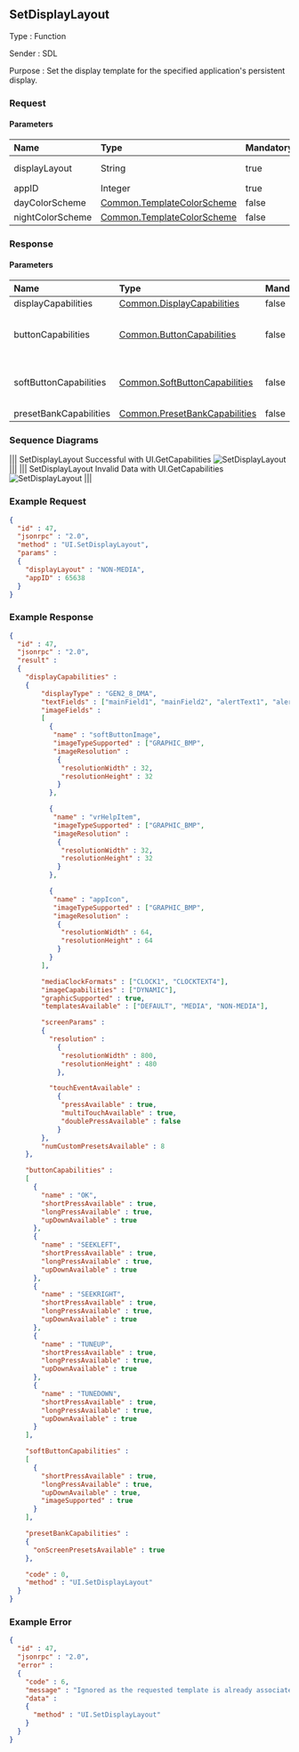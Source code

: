 ## SetDisplayLayout

Type
: Function

Sender
: SDL

Purpose
: Set the display template for the specified application's persistent display.

### Request

#### Parameters

|Name|Type|Mandatory|Additional|
|:---|:---|:--------|:---------|
|displayLayout|String|true|maxlength: 500|
|appID|Integer|true||
|dayColorScheme|[Common.TemplateColorScheme](../../common/structs/#templatecolorscheme)|false||
|nightColorScheme|[Common.TemplateColorScheme](../../common/structs/#templatecolorscheme)|false||

### Response

#### Parameters

|Name|Type|Mandatory|Additional|
|:---|:---|:--------|:---------|
|displayCapabilities|[Common.DisplayCapabilities](../../common/structs/#displaycapabilities)|false||
|buttonCapabilities|[Common.ButtonCapabilities](../../common/structs/#buttoncapabilities)|false|array: true<br>minsize: 1<br>maxsize: 100|
|softButtonCapabilities|[Common.SoftButtonCapabilities](../../common/structs/#softbuttoncapabilities)|false|array: true<br>minsize: 1<br>maxsize: 100|
|presetBankCapabilities|[Common.PresetBankCapabilities](../../common/structs/#presetbankcapabilities)|false||

### Sequence Diagrams
|||
SetDisplayLayout Successful with UI.GetCapabilities
![SetDisplayLayout](./assets/SetDisplayLayoutSuccessGetCapabilities.png)
|||
|||
SetDisplayLayout Invalid Data with UI.GetCapabilities
![SetDisplayLayout](./assets/SetDisplayLayoutInvalidData.png)
|||

### Example Request

```json
{
  "id" : 47,
  "jsonrpc" : "2.0",
  "method" : "UI.SetDisplayLayout",
  "params" :
  {
    "displayLayout" : "NON-MEDIA",
    "appID" : 65638
  }
}
```

### Example Response

```json
{
  "id" : 47,
  "jsonrpc" : "2.0",
  "result" :
  {
    "displayCapabilities" :
    {
        "displayType" : "GEN2_8_DMA",
        "textFields" : ["mainField1", "mainField2", "alertText1", "alertText2", "alertText3", "scrollableMessageBody", "initialInteractionText", "navigationText1", "navigationText2", "audioPassThruDisplayText1", "audioPassThruDisplayText2", "notificationText"],
        "imageFields" :
        [
          {
           "name" : "softButtonImage",
           "imageTypeSupported" : ["GRAPHIC_BMP",                       "GRAPHIC_JPEG", "GRAPHIC_PNG"],
           "imageResolution" :
            {
             "resolutionWidth" : 32,
             "resolutionHeight" : 32
            }
          },

          {
           "name" : "vrHelpItem",
           "imageTypeSupported" : ["GRAPHIC_BMP",                       "GRAPHIC_JPEG", "GRAPHIC_PNG"],
           "imageResolution" :
            {
             "resolutionWidth" : 32,
             "resolutionHeight" : 32
            }
          },

          {
           "name" : "appIcon",
           "imageTypeSupported" : ["GRAPHIC_BMP",                       "GRAPHIC_JPEG", "GRAPHIC_PNG"],
           "imageResolution" :
            {
             "resolutionWidth" : 64,
             "resolutionHeight" : 64
            }
          }
        ],

        "mediaClockFormats" : ["CLOCK1", "CLOCKTEXT4"],
        "imageCapabilities" : ["DYNAMIC"],
        "graphicSupported" : true,
        "templatesAvailable" : ["DEFAULT", "MEDIA", "NON-MEDIA"],

        "screenParams" :
        {
          "resolution" :
            {
             "resolutionWidth" : 800,
             "resolutionHeight" : 480
            },

          "touchEventAvailable" :
            {
             "pressAvailable" : true,
             "multiTouchAvailable" : true,
             "doublePressAvailable" : false
            }
        },
        "numCustomPresetsAvailable" : 8
    },

    "buttonCapabilities" :
    [
      {
        "name" : "OK",
        "shortPressAvailable" : true,
        "longPressAvailable" : true,
        "upDownAvailable" : true
      },
      {
        "name" : "SEEKLEFT",
        "shortPressAvailable" : true,
        "longPressAvailable" : true,
        "upDownAvailable" : true
      },
      {
        "name" : "SEEKRIGHT",
        "shortPressAvailable" : true,
        "longPressAvailable" : true,
        "upDownAvailable" : true
      },
      {
        "name" : "TUNEUP",
        "shortPressAvailable" : true,
        "longPressAvailable" : true,
        "upDownAvailable" : true
      },
      {
        "name" : "TUNEDOWN",
        "shortPressAvailable" : true,
        "longPressAvailable" : true,
        "upDownAvailable" : true
      }
    ],

    "softButtonCapabilities" :
    [
      {
        "shortPressAvailable" : true,
        "longPressAvailable" : true,
        "upDownAvailable" : true,
        "imageSupported" : true
      }
    ],

    "presetBankCapabilities" :
    {
      "onScreenPresetsAvailable" : true
    },

    "code" : 0,
    "method" : "UI.SetDisplayLayout"
  }
}
```

### Example Error

```json
{
  "id" : 47,
  "jsonrpc" : "2.0",
  "error" :
  {
    "code" : 6,
    "message" : "Ignored as the requested template is already associated with the named appID",
    "data" :
    {
      "method" : "UI.SetDisplayLayout"
    }
  }
}
```
